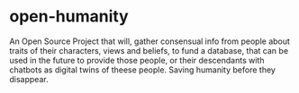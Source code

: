 # open-humanity
An Open Source Project that will, gather consensual info from people about traits of their characters, views and beliefs, to fund a database, that can be used in the future to provide those people, or their descendants with chatbots as digital twins of theese people. Saving humanity before they disappear.
